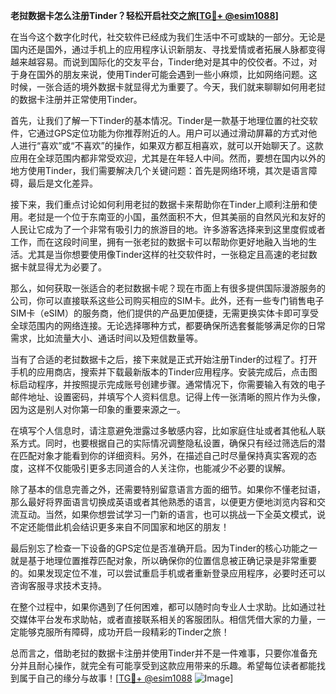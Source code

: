 **老挝数据卡怎么注册Tinder？轻松开启社交之旅[[TG💪+ @esim1088](https://t.me/s/esim1088)]**

在当今这个数字化时代，社交软件已经成为我们生活中不可或缺的一部分。无论是国内还是国外，通过手机上的应用程序认识新朋友、寻找爱情或者拓展人脉都变得越来越容易。而说到国际化的交友平台，Tinder绝对是其中的佼佼者。不过，对于身在国外的朋友来说，使用Tinder可能会遇到一些小麻烦，比如网络问题。这时候，一张合适的境外数据卡就显得尤为重要了。今天，我们就来聊聊如何用老挝的数据卡注册并正常使用Tinder。

首先，让我们了解一下Tinder的基本情况。Tinder是一款基于地理位置的社交软件，它通过GPS定位功能为你推荐附近的人。用户可以通过滑动屏幕的方式对他人进行“喜欢”或“不喜欢”的操作，如果双方都互相喜欢，就可以开始聊天了。这款应用在全球范围内都非常受欢迎，尤其是在年轻人中间。然而，要想在国内以外的地方使用Tinder，我们需要解决几个关键问题：首先是网络环境，其次是语言障碍，最后是文化差异。

接下来，我们重点讨论如何利用老挝的数据卡来帮助你在Tinder上顺利注册和使用。老挝是一个位于东南亚的小国，虽然面积不大，但其美丽的自然风光和友好的人民让它成为了一个非常有吸引力的旅游目的地。许多游客选择来到这里度假或者工作，而在这段时间里，拥有一张老挝的数据卡可以帮助你更好地融入当地的生活。尤其是当你想要使用像Tinder这样的社交软件时，一张稳定且高速的老挝数据卡就显得尤为必要了。

那么，如何获取一张适合的老挝数据卡呢？现在市面上有很多提供国际漫游服务的公司，你可以直接联系这些公司购买相应的SIM卡。此外，还有一些专门销售电子SIM卡（eSIM）的服务商，他们提供的产品更加便捷，无需更换实体卡即可享受全球范围内的网络连接。无论选择哪种方式，都要确保所选套餐能够满足你的日常需求，比如流量大小、通话时间以及短信数量等。

当有了合适的老挝数据卡之后，接下来就是正式开始注册Tinder的过程了。打开手机的应用商店，搜索并下载最新版本的Tinder应用程序。安装完成后，点击图标启动程序，并按照提示完成账号创建步骤。通常情况下，你需要输入有效的电子邮件地址、设置密码，并填写个人资料信息。记得上传一张清晰的照片作为头像，因为这是别人对你第一印象的重要来源之一。

在填写个人信息时，请注意避免泄露过多敏感内容，比如家庭住址或者其他私人联系方式。同时，也要根据自己的实际情况调整隐私设置，确保只有经过筛选后的潜在匹配对象才能看到你的详细资料。另外，在描述自己时尽量保持真实客观的态度，这样不仅能吸引更多志同道合的人关注你，也能减少不必要的误解。

除了基本的信息完善之外，还需要特别留意语言方面的细节。如果你不懂老挝语，那么最好将界面语言切换成英语或者其他熟悉的语言，以便更方便地浏览内容和交流互动。当然，如果你想尝试学习一门新的语言，也可以挑战一下全英文模式，说不定还能借此机会结识更多来自不同国家和地区的朋友！

最后别忘了检查一下设备的GPS定位是否准确开启。因为Tinder的核心功能之一就是基于地理位置推荐匹配对象，所以确保你的位置信息被正确记录是非常重要的。如果发现定位不准，可以尝试重启手机或者重新登录应用程序，必要时还可以咨询客服寻求技术支持。

在整个过程中，如果你遇到了任何困难，都可以随时向专业人士求助。比如通过社交媒体平台发布求助帖，或者直接联系相关的客服团队。相信凭借大家的力量，一定能够克服所有障碍，成功开启一段精彩的Tinder之旅！

总而言之，借助老挝的数据卡注册并使用Tinder并不是一件难事，只要你准备充分并且耐心操作，就完全有可能享受到这款应用带来的乐趣。希望每位读者都能找到属于自己的缘分与故事！[[TG💪+ @esim1088](https://t.me/s/esim1088) ![Image](https://i.postimg.cc/4NQfJmqS/Snipaste-2025-05-13-00-14-12.png)]